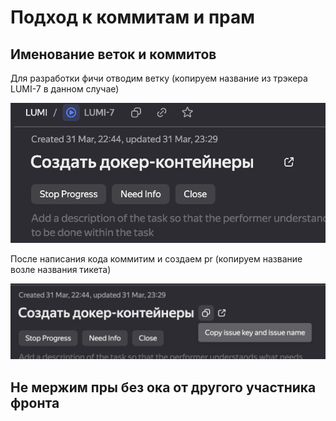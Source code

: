 # Подход к коммитам и прам

## Именование веток и коммитов

Для разработки фичи отводим ветку (копируем название из трэкера LUMI-7 в данном случае)

![](./images/branch-name.png)

После написания кода коммитим и создаем pr (копируем название возле названия тикета)

![](./images/pr-name.png)

## Не мержим пры без ока от другого участника фронта
